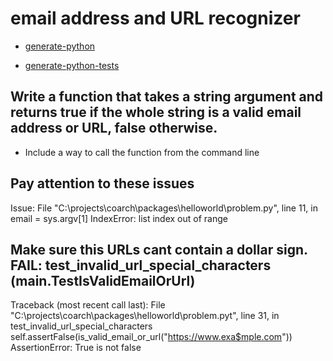 # email address and URL recognizer 

-   [generate-python](./problem.py)

-   [generate-python-tests](./problem.pyt)

## Write a function that takes a string argument and returns true if the whole string is a valid email address or URL, false otherwise.

- Include a way to call the function from the command line

## Pay attention to these issues

Issue: 
  File "C:\projects\coarch\packages\helloworld\problem.py", line 11, in <module>
    email = sys.argv[1]
  IndexError: list index out of range

Make sure this URLs cant contain a dollar sign.
  FAIL: test_invalid_url_special_characters (__main__.TestIsValidEmailOrUrl)
  ----------------------------------------------------------------------
  Traceback (most recent call last):
    File "C:\projects\coarch\packages\helloworld\problem.pyt", line 31, in test_invalid_url_special_characters
      self.assertFalse(is_valid_email_or_url("https://www.exa$mple.com"))
  AssertionError: True is not false

